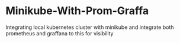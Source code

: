 # Minikube-With-Prom-Graffa


Integrating local kubernetes cluster with minikube and integrate both prometheus and graffana to this for visibility
